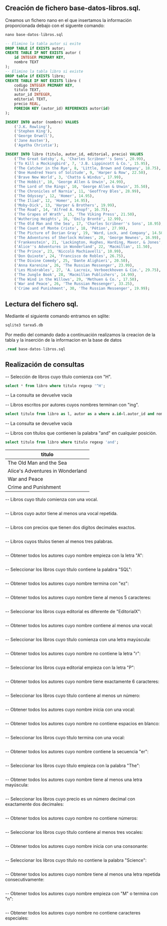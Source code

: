 ## Creación de fichero base-datos-libros.sql.
Creamos un fichero nano en el que insertamos la información proporcionada debajo con el siguente comando:
```sql
nano base-datos-libros.sql
```
```sql
-- Elimino la tabla autor si exite
DROP TABLE if EXISTS autor;
CREATE TABLE IF NOT EXISTS autor (
    id INTEGER PRIMARY KEY,
    nombre TEXT
);
-- Elimino la tabla libro si existe
DROP table if EXISTS libro;
CREATE TABLE IF NOT EXISTS libro (
    codigo INTEGER PRIMARY KEY,
    titulo TEXT,
    autor_id INTEGER,
    editorial TEXT,
    precio REAL,
    FOREIGN KEY (autor_id) REFERENCES autor(id)
);

INSERT INTO autor (nombre) VALUES
    ('J.K. Rowling'),
    ('Stephen King'),
    ('George Orwell'),
    ('Jane Austen'),
    ('Agatha Christie');

INSERT INTO libro (titulo, autor_id, editorial, precio) VALUES
    ('The Great Gatsby', 6, 'Charles Scribner''s Sons', 20.99),
    ('To Kill a Mockingbird', 7, 'J.B. Lippincott & Co.', 15.95),
    ('The Catcher in the Rye', 8, 'Little, Brown and Company', 18.75),
    ('One Hundred Years of Solitude', 9, 'Harper & Row', 22.50),
    ('Brave New World', 3, 'Chatto & Windus', 17.99),
    ('The Hobbit', 10, 'George Allen & Unwin', 24.99),
    ('The Lord of the Rings', 10, 'George Allen & Unwin', 35.50),
    ('The Chronicles of Narnia', 11, 'Geoffrey Bles', 28.99),
    ('The Odyssey', 12, 'Homer', 14.95),
    ('The Iliad', 12, 'Homer', 14.95),
    ('Moby-Dick', 13, 'Harper & Brothers', 19.99),
    ('The Road', 14, 'Alfred A. Knopf', 16.75),
    ('The Grapes of Wrath', 15, 'The Viking Press', 21.50),
    ('Wuthering Heights', 16, 'Emily Brontë', 12.99),
    ('The Old Man and the Sea', 17, 'Charles Scribner''s Sons', 18.95),
    ('The Count of Monte Cristo', 18, 'Pétion', 27.99),
    ('The Picture of Dorian Gray', 19, 'Ward, Lock, and Company', 14.50),
    ('The Adventures of Sherlock Holmes', 20, 'George Newnes', 16.99),
    ('Frankenstein', 21, 'Lackington, Hughes, Harding, Mavor, & Jones', 13.25),
    ('Alice''s Adventures in Wonderland', 22, 'Macmillan', 11.50),
    ('The Prince', 23, 'Niccolò Machiavelli', 10.99),
    ('Don Quixote', 24, 'Francisco de Robles', 26.75),
    ('The Divine Comedy', 25, 'Dante Alighieri', 20.50),
    ('Anna Karenina', 26, 'The Russian Messenger', 23.99),
    ('Les Misérables', 27, 'A. Lacroix, Verboeckhoven & Cie.', 29.75),
    ('The Jungle Book', 28, 'Macmillan Publishers', 14.99),
    ('The Wind in the Willows', 29, 'Methuen & Co.', 17.50),
    ('War and Peace', 26, 'The Russian Messenger', 33.25),
    ('Crime and Punishment', 30, 'The Russian Messenger', 19.99);
```
## Lectura del fichero sql.
Mediante el siguiente comando entramos en sqlite:
```sql
sqlite3 tarea5.db 
```
Por medio del comando dado a continuación realizamos la creacion de la tabla y la inserción de la informacion en la base de datos
```sql
.read base-datos-libros.sql
```

## Realización de consultas
-- Selección de libros cuyo título comienza con "H".
```sql
select * from libro where titulo regexp '^H';
```
-- La consulta se devuelve vacía

-- Libros escritos por autores cuyos nombres terminan con "ing".
```sql
select titulo from libro as l, autor as a where a.id=l.autor_id and nombre regexp 'ing$';
```
-- La consulta se devuelve vacía

-- Libros con títulos que contienen la palabra "and" en cualquier posición.
```sql
select titulo from libro where titulo regexp 'and';
```
|              titulo              |
|----------------------------------|
| The Old Man and the Sea          |
| Alice's Adventures in Wonderland |
| War and Peace                    |
| Crime and Punishment             |

-- Libros cuyo título comienza con una vocal.
```sql
```

-- Libros cuyo autor tiene al menos una vocal repetida.
```sql
```

-- Libros con precios que tienen dos dígitos decimales exactos.
```sql
```

-- Libros cuyos títulos tienen al menos tres palabras.
```sql
```

-- Obtener todos los autores cuyo nombre empieza con la letra "A":
```sql
```

-- Seleccionar los libros cuyo título contiene la palabra "SQL":
```sql
```

-- Obtener todos los autores cuyo nombre termina con "ez":
```sql
```

-- Obtener todos los autores cuyo nombre tiene al menos 5 caracteres:
```sql
```

-- Seleccionar los libros cuya editorial es diferente de "EditorialX":
```sql
```

-- Obtener todos los autores cuyo nombre contiene al menos una vocal:
```sql
```

-- Seleccionar los libros cuyo título comienza con una letra mayúscula:
```sql
```

-- Obtener todos los autores cuyo nombre no contiene la letra "r":
```sql
```

-- Seleccionar los libros cuya editorial empieza con la letra "P":
```sql
```

-- Obtener todos los autores cuyo nombre tiene exactamente 6 caracteres:
```sql
```

-- Seleccionar los libros cuyo título contiene al menos un número:
```sql
```

-- Obtener todos los autores cuyo nombre inicia con una vocal:
```sql
```

-- Obtener todos los autores cuyo nombre no contiene espacios en blanco:
```sql
```

-- Seleccionar los libros cuyo título termina con una vocal:
```sql
```

-- Obtener todos los autores cuyo nombre contiene la secuencia "er":
```sql
```

-- Seleccionar los libros cuyo título empieza con la palabra "The":
```sql
```

-- Obtener todos los autores cuyo nombre tiene al menos una letra mayúscula:
```sql
```

-- Seleccionar los libros cuyo precio es un número decimal con exactamente dos decimales:
```sql
```

-- Obtener todos los autores cuyo nombre no contiene números:
```sql
```

-- Seleccionar los libros cuyo título contiene al menos tres vocales:
```sql
```

-- Obtener todos los autores cuyo nombre inicia con una consonante:
```sql
```

-- Seleccionar los libros cuyo título no contiene la palabra "Science":
```sql
```

-- Obtener todos los autores cuyo nombre tiene al menos una letra repetida consecutivamente:
```sql
```

-- Obtener todos los autores cuyo nombre empieza con "M" o termina con "n":
```sql
```

-- Obtener todos los autores cuyo nombre no contiene caracteres especiales:
```sql
```